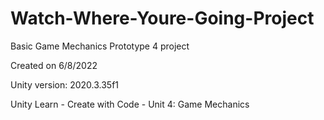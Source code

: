 # Watch-Where-Youre-Going-Project
Basic Game Mechanics Prototype 4 project

Created on 6/8/2022

Unity version: 2020.3.35f1

Unity Learn - Create with Code - Unit 4: Game Mechanics

